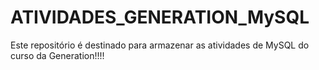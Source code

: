 # ATIVIDADES_GENERATION_MySQL

Este repositório é destinado para armazenar as atividades de MySQL do curso da Generation!!!!

